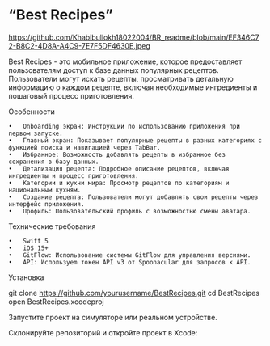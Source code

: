 
# “Best Recipes”

https://github.com/Khabibullokh18022004/BR_readme/blob/main/EF346C72-B8C2-4D8A-A4C9-7E7F5DF4630E.jpeg

Best Recipes - это мобильное приложение, которое предоставляет пользователям доступ к базе данных популярных рецептов. Пользователи могут искать рецепты, просматривать детальную информацию о каждом рецепте, включая необходимые ингредиенты и пошаговый процесс приготовления.


Особенности

	•	Onboarding экран: Инструкции по использованию приложения при первом запуске.
	•	Главный экран: Показывает популярные рецепты в разных категориях с функцией поиска и навигацией через TabBar.
	•	Избранное: Возможность добавлять рецепты в избранное без сохранения в базу данных.
	•	Детализация рецепта: Подробное описание рецептов, включая ингредиенты и процесс приготовления.
	•	Категории и кухни мира: Просмотр рецептов по категориям и национальным кухням.
	•	Создание рецепта: Пользователи могут добавлять свои рецепты через интерфейс приложения.
	•	Профиль: Пользовательский профиль с возможностью смены аватара.

Технические требования

	•	Swift 5
	•	iOS 15+
	•	GitFlow: Использование системы GitFlow для управления версиями.
	•	API: Используem токен API v3 от Spoonacular для запросов к API.

 
Установка

git clone https://github.com/yourusername/BestRecipes.git
cd BestRecipes
open BestRecipes.xcodeproj

Запустите проект на симуляторе или реальном устройстве.

Склонируйте репозиторий и откройте проект в Xcode:

